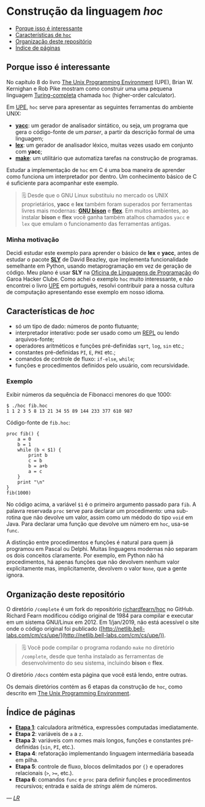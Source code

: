 # Construção da linguagem *hoc*

* [Porque isso é interessante](#porque-isso-é-interessante)
* [Características de `hoc`](#características-de-hoc)
* [Organização deste repositório](#organização-deste-repositório)
* [Índice de páginas](#índice-de-páginas)

## Porque isso é interessante

No capítulo 8 do livro [The Unix Programming Environment](https://en.wikipedia.org/wiki/) (UPE), Brian W. Kernighan e Rob Pike mostram como construir uma uma pequena linguagem [Turing-completa](https://pt.wikipedia.org/wiki/Turing_completude) chamada `hoc` (higher-order calculator).

Em [UPE](https://en.wikipedia.org/wiki/), `hoc` serve para apresentar as seguintes ferramentas do ambiente UNIX:

* [**yacc**](https://pt.wikipedia.org/wiki/Yacc): um gerador de analisador sintático, ou seja, um programa que gera o código-fonte de um *parser*, a partir da descrição formal de uma linguagem;
* [**lex**](https://pt.wikipedia.org/wiki/Lex): um gerador de analisador léxico, muitas vezes usado em conjunto com **yacc**;
* [**make**](https://pt.wikipedia.org/wiki/Make): um utilitário que automatiza tarefas na construção de programas.

Estudar a implementação de `hoc` em C é uma boa maneira de aprender como funciona um interpretador por dentro. Um conhecimento básico de C é suficiente para acompanhar este exemplo.

> 🗒 Desde que o GNU Linux substituiu no mercado os UNIX proprietários, **yacc** e **lex** também foram superados por ferramentas livres mais modernas: [**GNU bison**](https://pt.wikipedia.org/wiki/GNU_bison) e [**flex**](https://en.wikipedia.org/wiki/Flex_(lexical_analyser_generator)). Em muitos ambientes, ao instalar **bison** e **flex** você ganha também atalhos chamados `yacc` e `lex` que emulam o funcionamento das ferramentas antigas.

### Minha motivação

Decidi estudar este exemplo para aprender o básico de **lex** e **yacc**, antes de estudar o pacote [**SLY**](https://github.com/dabeaz/sly) de David Beazley, que implementa funcionalidade semelhante em Python, usando metaprogramação em vez de geração de código. Meu plano é usar **SLY** na [Oficina de Linguagens de Programação](https://garoa.net.br/wiki/Turing_Clube/Oficina_de_Linguagens_de_Programa%C3%A7%C3%A3o) do Garoa Hacker Clube. Como achei o exemplo `hoc` muito interessante, e não encontrei o livro [UPE](https://en.wikipedia.org/wiki/) em português, resolvi contribuir para a nossa cultura de computação apresentando esse exemplo em nosso idioma.

## Características de *hoc*

* só um tipo de dado: números de ponto flutuante;
* interpretador interativo: pode ser usado como um [REPL](https://es.wikipedia.org/wiki/REPL) ou lendo arquivos-fonte;
* operadores aritméticos e funções pré-definidas `sqrt`, `log`, `sin` etc.;
* constantes pré-definidas `PI`, `E`, `PHI` etc.;
* comandos de controle de fluxo: `if-else`, `while`;
* funções e procedimentos definidos pelo usuário, com recursividade.

### Exemplo

Exibir números da sequência de Fibonacci menores do que 1000:

```
$ ./hoc fib.hoc 
1 1 2 3 5 8 13 21 34 55 89 144 233 377 610 987
```

Código-fonte de `fib.hoc`:

```
proc fib() {
	a = 0
	b = 1
	while (b < $1) {
		print b
		c = b
		b = a+b
		a = c
	}
	print "\n"
}
fib(1000)
```

No código acima, a variável `$1` é o primeiro argumento passado para   `fib`. A palavra reservada `proc` serve para declarar um procedimento: uma sub-rotina que não devolve um valor, assim como um médodo do tipo `void` em Java. Para declarar uma função que devolve um número em `hoc`, usa-se  `func`.

A distinção entre procedimentos e funções é natural para quem já programou em Pascal ou Delphi. Muitas linguagens modernas não separam os dois conceitos claramente. Por exemplo, em Python não há procedimentos, há apenas funções que não devolvem nenhum valor explicitamente mas, implicitamente, devolvem o valor `None`, que a gente ignora.

## Organização deste repositório

O diretório `/complete` é um fork do repositório [richardfearn/hoc](https://github.com/richardfearn/hoc) no GitHub. Richard Fearn modificou código original de 1984 para compilar e executar em um sistema GNU/Linux em 2012. Em 1/jan/2019, não está acessível o site onde o código original foi publicado ([http://netlib.bell-labs.com/cm/cs/upe/](http://netlib.bell-labs.com/cm/cs/upe/)).

> 🗒 Você pode compilar o programa rodando `make` no diretório `/complete`, desde que tenha instalado as ferramentas de desenvolvimento do seu sistema, incluindo **bison** e **flex**.

O diretório `/docs` contém esta página que você está lendo, entre outras.

Os demais diretórios contém as 6 etapas da construção de `hoc`, como descrito em [The Unix Programming Environment](https://en.wikipedia.org/wiki/The_Unix_Programming_Environment).

## Índice de páginas

* [**Etapa 1**](etapa1.md): calculadora aritmética, expressões computadas imediatamente.
* **Etapa 2**: variáveis de `a` a `z`.
* **Etapa 3**: variáveis com nomes mais longos, funções e constantes pré-definidas (`sin`, `PI`, etc.).
* **Etapa 4**: refatoração implementando linguagem intermediária baseada em pilha.
* **Etapa 5**: controle de fluxo, blocos delimitados por `{}` e operadores relacionais (`>`, `>=`, etc.).
* **Etapa 6**: comandos `func` e `proc` para definir funções e procedimentos recursivos; entrada e saída de *strings* além de números.

*— [LR](https://twitter.com/ramalhoorg)*
